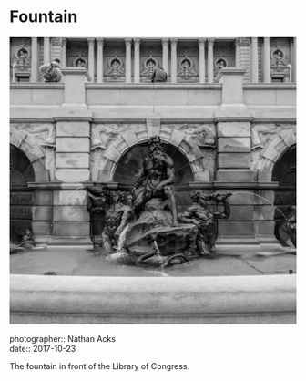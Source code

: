 # Fountain

![The fountain in front of the Library of Congress' original building](assets/2017-10-23-fountain.webp)

photographer:: Nathan Acks  
date:: 2017-10-23

The fountain in front of the Library of Congress.
